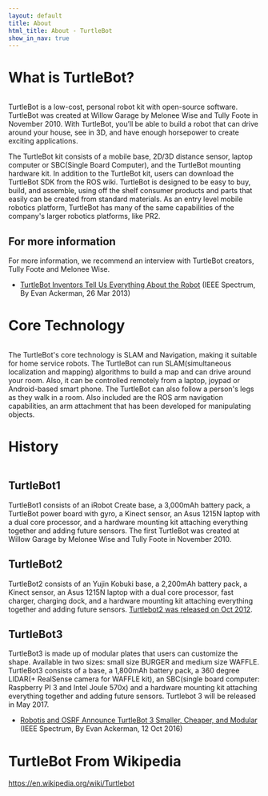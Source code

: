 ```yaml
---
layout: default
title: About
html_title: About - TurtleBot
show_in_nav: true
---
```


# What is TurtleBot?

<img id="rider" src="{{ site.baseurl }}/assets/images/turtlebot_rider.jpg" alt=""/>
<br>

TurtleBot is a low-cost, personal robot kit with open-source software. TurtleBot was created at Willow Garage by Melonee Wise and Tully Foote in November 2010. With TurtleBot, you’ll be able to build a robot that can drive around your house, see in 3D, and have enough horsepower to create exciting applications.

The TurtleBot kit consists of a mobile base, 2D/3D distance sensor, laptop computer or SBC(Single Board Computer), and the TurtleBot mounting hardware kit. In addition to the TurtleBot kit, users can download the TurtleBot SDK from the ROS wiki. TurtleBot is designed to be easy to buy, build, and assemble, using off the shelf consumer products and parts that easily can be created from standard materials. As an entry level mobile robotics platform, TurtleBot has many of the same capabilities of the company's larger robotics platforms, like PR2.

## For more information

For more information, we recommend an interview with TurtleBot creators, Tully Foote and Melonee Wise.

- [TurtleBot Inventors Tell Us Everything About the Robot](http://spectrum.ieee.org/automaton/robotics/diy/interview-turtlebot-inventors-tell-us-everything-about-the-robot) (IEEE Spectrum, By Evan Ackerman, 26 Mar 2013)

# Core Technology

<img id="rider" src="{{ site.baseurl }}/assets/images/robot_comic_navigation.png" alt=""/>
<br>


The TurtleBot's core technology is SLAM and Navigation, making it suitable for home service robots. The TurtleBot can run SLAM(simultaneous localization and mapping) algorithms to build a map and can drive around your room. Also, it can be controlled remotely from a laptop, joypad or Android-based smart phone. The TurtleBot can also follow a person's legs as they walk in a room. Also included are the ROS arm navigation capabilities, an arm attachment that has been developed for manipulating objects.

# History

<img id="rider" src="{{ site.baseurl }}/assets/images/turtlebot_history.gif" alt=""/>
<br>

## TurtleBot1

TurtleBot1 consists of an iRobot Create base, a 3,000mAh battery pack, a TurtleBot power board with gyro, a Kinect sensor, an Asus 1215N laptop with a dual core processor, and a hardware mounting kit attaching everything together and adding future sensors. The first TurtleBot was created at Willow Garage by Melonee Wise and Tully Foote in November 2010.

## TurtleBot2

TurtleBot2 consists of an Yujin Kobuki base, a 2,200mAh battery pack, a Kinect sensor, an Asus 1215N laptop with a dual core processor, fast charger, charging dock, and a hardware mounting kit attaching everything together and adding future sensors. [Turtlebot2 was released on Oct 2012](http://spectrum.ieee.org/automaton/robotics/diy/turtlebot-2-now-available-for-preorder-from-clearpath-robotics).

## TurtleBot3

TurtleBot3 is made up of modular plates that users can customize the shape. Available in two sizes: small size BURGER and medium size WAFFLE. TurtleBot3 consists of a base, a 1,800mAh battery pack, a 360 degree LIDAR(+ RealSense camera for WAFFLE kit), an SBC(single board computer: Raspberry PI 3 and Intel Joule 570x) and a hardware mounting kit attaching everything together and adding future sensors. Turtlebot 3 will be released in May 2017.

- [Robotis and OSRF Announce TurtleBot 3 Smaller, Cheaper, and Modular](http://spectrum.ieee.org/automaton/robotics/diy/robotis-and-osrf-announce-turtlebot-3-smaller-cheaper-and-modular) (IEEE Spectrum, By Evan Ackerman, 12 Oct 2016)


# TurtleBot From Wikipedia

https://en.wikipedia.org/wiki/Turtlebot
